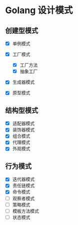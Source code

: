 # Golang 设计模式

## 创建型模式
- [x] 单例模式
- [x] 工厂模式
  - [x] 工厂方法
  - [x] 抽象工厂
- [x] 生成器模式
- [x] 原型模式


## 结构型模式
- [x] 适配器模式
- [x] 装饰器模式
- [x] 组合模式
- [x] 代理模式
- [x] 外观模式

## 行为模式
- [x] 迭代器模式
- [x] 责任链模式
- [x] 命令模式
- [ ] 观察者模式
- [ ] 策略模式
- [ ] 模板方法模式
- [ ] 状态模式